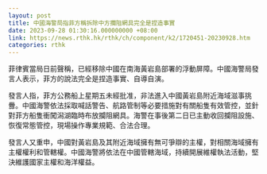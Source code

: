 ```yaml
---
layout: post
title: 中國海警局指菲方稱拆除中方攔阻網具完全是捏造事實
date: 2023-09-28 01:30:16.000000000 +08:00
link: https://news.rthk.hk/rthk/ch/component/k2/1720451-20230928.htm
categories: rthk
---
```


菲律賓當局日前聲稱，已經移除中國在南海黃岩島部署的浮動屏障。中國海警局發言人表示，菲方的說法完全是捏造事實、自導自演。

發言人指，菲方公務船上星期五未經批准，非法進入中國黃岩島附近海域滋事挑釁。中國海警依法採取喊話警告、航路管制等必要措施對有關船隻有效管控，並針對菲方船隻衝闖潟湖臨時布放攔阻網具。海警在事後第二日已主動收回攔阻設施、恢復常態管控，現場操作專業規範、合法合理。

發言人又重申，中國對黃岩島及其附近海域擁有無可爭辯的主權，對相關海域擁有主權權利和管轄權。中國海警將依法在中國管轄海域，持續開展維權執法活動，堅決維護國家主權和海洋權益。
